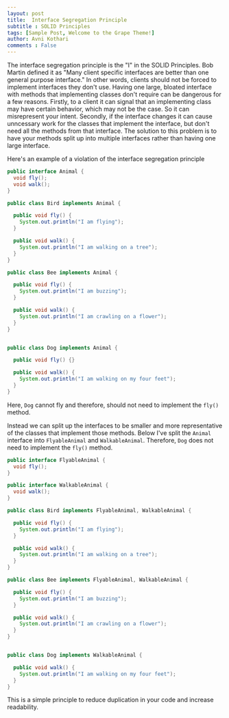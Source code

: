 ```yaml
--- 
layout: post
title:  Interface Segregation Principle
subtitle : SOLID Principles 
tags: [Sample Post, Welcome to the Grape Theme!]
author: Avni Kothari 
comments : False
---
```


The interface segregation principle is the "I" in the SOLID Principles. Bob Martin defined it as "Many client specific interfaces are better than one general purpose interface." In other words, clients should not be forced to implement interfaces they don't use. Having one large, bloated interface with methods that implementing classes don't require can be dangerous for a few reasons. Firstly, to a client it can signal that an implementing class may have certain behavior, which may not be the case. So it can misrepresent your intent. Secondly, if the interface changes it can cause unncessary work for the classes that implement the interface, but don't need all the methods from that interface. The solution to this problem is to have your methods split up into multiple interfaces rather than having one large interface. 

Here's an example of a violation of the interface segregation principle

```java
public interface Animal {
  void fly();
  void walk();
}

public class Bird implements Animal {

  public void fly() {
    System.out.println("I am flying");
  }

  public void walk() {
    System.out.println("I am walking on a tree");
  }
}

public class Bee implements Animal {

  public void fly() {
    System.out.println("I am buzzing");
  }

  public void walk() {
    System.out.println("I am crawling on a flower");
  }
}


public class Dog implements Animal {

  public void fly() {}

  public void walk() {
    System.out.println("I am walking on my four feet");
  }
}
```

Here, `Dog` cannot fly and therefore, should not need to implement the `fly()` method. 

Instead we can split up the interfaces to be smaller and more representative of the classes that implement those methods. Below I've split the `Animal` interface into `FlyableAnimal` and `WalkableAnimal`. Therefore, `Dog` does not need to implement the `fly()` method. 


```java
public interface FlyableAnimal {
  void fly();
}

public interface WalkableAnimal {
  void walk();
}

public class Bird implements FlyableAnimal, WalkableAnimal {

  public void fly() {
    System.out.println("I am flying");
  }

  public void walk() {
    System.out.println("I am walking on a tree");
  }
}

public class Bee implements FlyableAnimal, WalkableAnimal {

  public void fly() {
    System.out.println("I am buzzing");
  }

  public void walk() {
    System.out.println("I am crawling on a flower");
  }
}


public class Dog implements WalkableAnimal {

  public void walk() {
    System.out.println("I am walking on my four feet");
  }
}
```

This is a simple principle to reduce duplication in your code and increase readability. 

